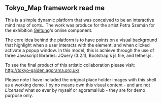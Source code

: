 ## Tokyo_Map framework read me

This is a simple dynamic platform that was conceived to be an interactive mind map of sorts..
The work was produce for the artist Petra Szemán for the exhibition [Geltung](http://agorama.org.uk)'s online component.

The core idea behind the platform is to have points on a visual background that highlight when a user
interacts with the element, and when clicked activate a popup window. In this model, this is achieve
through the use of three Javascript libraries: JQuery (3.2.1), Bootstrap's js file, and tether.js.

To see the final product of this artistic collaboration please visit: http://tokyo-gaiden.agorama.org.uk/

Please note I have included the original place holder images with this shell as a working demo. I by no means
own this visual content - and are not *Licensed* what so ever by myself or agoramaHub - they are for demo
purpose only.
